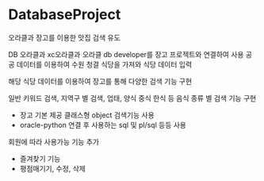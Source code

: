 # DatabaseProject
오라클과 장고를 이용한 맛집 검색 유도

DB 오라클과 xc오라클과 오라클 db developer를 장고 프로젝트와 연결하여 사용
공공 데이터를 이용하여 수원 청결 식당을 가져와 식당 데이터 입력

해당 식당 데이터를 이용하여 장고를 통해 다양한 검색 기능 구현

일반 키워드 검색, 지역구 별 검색, 업태, 양식 중식 한식 등 음식 종류 별 검색 기능 구현
  - 장고 기본 제공 클래스형 object 검색기능 사용
  - oracle-python 연결 후 사용하는 sql 및 pl/sql 등등 사용
  
회원에 따라 사용가능 기능 추가
  - 즐겨찾기 기능
  - 평점매기기, 수정, 삭제

